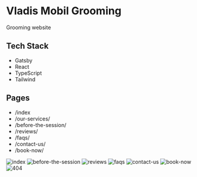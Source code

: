 # Vladis Mobil Grooming

Grooming website

## Tech Stack

- Gatsby
- React
- TypeScript
- Tailwind

## Pages

- /index
- /our-services/
- /before-the-session/
- /reviews/
- /faqs/
- /contact-us/
- /book-now/

![index](https://raw.githubusercontent.com/Leon740/vladis-mobil-grooming-frontend/main/src/assets/images/pages/index.jpg 'index')
![before-the-session](https://raw.githubusercontent.com/Leon740/vladis-mobil-grooming-frontend/main/src/assets/images/pages/before-the-session.jpg 'before-the-session')
![reviews](https://raw.githubusercontent.com/Leon740/vladis-mobil-grooming-frontend/main/src/assets/images/pages/reviews.jpg 'reviews')
![faqs](https://raw.githubusercontent.com/Leon740/vladis-mobil-grooming-frontend/main/src/assets/images/pages/faqs.jpg 'faqs')
![contact-us](https://raw.githubusercontent.com/Leon740/vladis-mobil-grooming-frontend/main/src/assets/images/pages/contact-us.jpg 'contact-us')
![book-now](https://raw.githubusercontent.com/Leon740/vladis-mobil-grooming-frontend/main/src/assets/images/pages/book-now.jpg 'book-now')
![404](https://raw.githubusercontent.com/Leon740/vladis-mobil-grooming-frontend/main/src/assets/images/pages/404.jpg '404')
